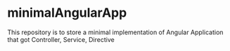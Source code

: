 # minimalAngularApp
This repository is to store a minimal implementation of Angular Application that got Controller, Service, Directive
